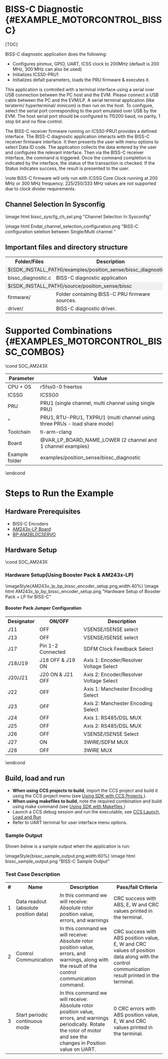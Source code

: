 # BISS-C Diagnostic {#EXAMPLE_MOTORCONTROL_BISSC}
[TOC]

BISS-C diagnostic application does the following:

- Configures pinmux, GPIO, UART, ICSS clock to 200MHz (default is 200 MHz, 300 MHz can also be used)
- Initializes ICSS0-PRU1
- Initializes defalt parameters, loads the PRU firmware & executes it.

This application is controlled with a terminal interface using a serial over USB connection between the PC host and the EVM.
Please connect a USB cable between the PC and the EVM/LP.
A serial terminal application (like teraterm/ hyperterminal/ minicom) is then run on the host.
To configure, select the serial port corresponding to the port emulated over USB by the EVM.
The host serial port should be configured to 115200 baud, no parity, 1 stop bit and no flow control.

The BISS-C receiver firmware running on ICSS0-PRU1 provides a defined interface. The BISS-C diagnostic application interacts with the BISS-C receiver firmware interface. It then presents the user with menu options to select Data ID code. The application collects the data entered by the user and configures the relevant interface. Then via the BISS-C receiver interface, the command is triggered. Once the command completion is indicated by the interface, the status of the transaction is checked. If the Status indicates success, the result is presented to the user.

\note BiSS-C firmware will only run with ICSSG Core Clock running at 200 MHz or 300 MHz frequency. 225/250/333 MHz values are not supported due to clock divider requirements.

## Channel Selection In Sysconfig

\image html bissc_syscfg_ch_sel.png      "Channel Selection In Sysconfig"

\image html Endat_channel_selection_configuration.png     "BiSS-C configuration seletion between Single/Multi channel "


## Important files and directory structure

<table>
<tr>
    <th>Folder/Files
    <th>Description
</tr>
<tr><td colspan="2" bgcolor=#F0F0F0> ${SDK_INSTALL_PATH}/examples/position_sense/bissc_diagnostic</td></tr>
<tr>
    <td>bissc_diagnostic.c</td>
    <td>BISS-C diagnostic application</td>
</tr>
<tr><td colspan="2" bgcolor=#F0F0F0> ${SDK_INSTALL_PATH}/source/position_sense/bissc</td></tr>
<tr>
    <td>firmware/</td>
    <td>Folder containing BISS-C PRU firmware sources.</td>
</tr>
<tr>
    <td>driver/</td>
    <td>BISS-C diagnostic driver.</td>
</tr>
</table>

# Supported Combinations {#EXAMPLES_MOTORCONTROL_BISSC_COMBOS}

\cond SOC_AM243X

 Parameter      | Value
 ---------------|-----------
 CPU + OS       | r5fss0-0 freertos
 ICSSG          | ICSSG0
 PRU            | PRU1 (single channel, multi channel using single PRU)
 ^              | PRU1, RTU-PRU1, TXPRU1 (multi channel using three PRUs - load share mode)
 Toolchain      | ti-arm-clang
 Board          | @VAR_LP_BOARD_NAME_LOWER (2 channel and 1 channel examples)
 Example folder | examples/position_sense/bissc_diagnostic

\endcond

# Steps to Run the Example

## Hardware Prerequisites

- BISS-C Encoders
- <a href="https://www.ti.com/tool/LP-AM243" target="_blank"> AM243x-LP Board </a>
- <a href="https://www.ti.com/tool/BP-AM2BLDCSERVO" target="_blank"> BP-AM2BLDCSERVO </a>

## Hardware Setup

\cond SOC_AM243X
### Hardware Setup(Using Booster Pack & AM243x-LP)
\imageStyle{AM243x_lp_bp_bissc_encoder_setup.png,width:40%}
\image html AM243x_lp_bp_bissc_encoder_setup.png  "Hardware Setup of Booster Pack + LP for BISS-C"

#### Booster Pack Jumper Configuration
<table>
<tr>
    <th>Designator</th>
    <th>ON/OFF</th>
    <th>Description</th>
</tr>
<tr>
    <td>J11</td>
    <td>OFF</td>
    <td>VSENSE/ISENSE select</td>
</tr>
<tr>
    <td>J13</td>
    <td>OFF</td>
    <td>VSENSE/ISENSE select</td>
</tr>
<tr>
    <td>J17</td>
    <td>Pin 1-2 Connected</td>
    <td>SDFM Clock Feedback Select</td>
</tr>
<tr>
    <td>J18/J19</td>
    <td>J18 OFF & J19 ON</td>
    <td>Axis 1: Encoder/Resolver Voltage Select</td>
</tr>
<tr>
    <td>J20/J21</td>
    <td>J20 ON & J21 OFF</td>
    <td>Axis 2: Encoder/Resolver Voltage Select</td>
</tr>
<tr>
    <td>J22</td>
    <td>OFF</td>
    <td>Axis 1: Manchester Encoding Select</td>
</tr>
<tr>
    <td>J23</td>
    <td>OFF</td>
    <td>Axis 2: Manchester Encoding Select</td>
</tr>
<tr>
    <td>J24</td>
    <td>OFF</td>
    <td>Axis 1: RS485/DSL MUX</td>
</tr>
<tr>
    <td>J25</td>
    <td>OFF</td>
    <td>Axis 2: RS485/DSL MUX</td>
</tr>
<tr>
    <td>J26</td>
    <td>OFF</td>
    <td>VSENSE/ISENSE Select</td>
</tr>
<tr>
    <td>J27</td>
    <td>ON</td>
    <td>3WIRE/SDFM MUX</td>
</tr>
<tr>
    <td>J28</td>
    <td>OFF</td>
    <td>3WIRE MUX</td>
</tr>
</table>

\endcond

## Build, load and run

- **When using CCS projects to build**, import the CCS project and build it using the CCS project menu (see <a href="@VAR_MCU_SDK_DOCS_PATH/CCS_PROJECTS_PAGE.html" target="_blank"> Using SDK with CCS Projects </a>).
- **When using makefiles to build**, note the required combination and build using
  make command (see <a href="@VAR_MCU_SDK_DOCS_PATH/MAKEFILE_BUILD_PAGE.html" target="_blank"> Using SDK with Makefiles </a>)
- Launch a CCS debug session and run the executable, see <a href="@VAR_MCU_SDK_DOCS_PATH/CCS_LAUNCH_PAGE.html" target="_blank">  CCS Launch, Load and Run </a>
- Refer to UART terminal for user interface menu options.

### Sample Output

Shown below is a sample output when the application is run:

\imageStyle{bissc_sample_output.png,width:60%}
\image html bissc_sample_output.png "BISS-C Sample Output"

### Test Case Description

<table>
    <tr>
        <th>#
        <th>Name
        <th>Description
        <th>Pass/fail Criteria
    </tr>
    <tr>
        <td>1</td>
        <td>Data readout (absolute position data)</td>
        <td>In this command we will receive:
		Absolute rotor position value,
		errors, and warnings
		</td>
        <td>CRC success with ABS, E, W and CRC values printed in the terminal.</td>
    </tr>
	<tr>
        <td>2</td>
        <td>Control Communication</td>
        <td>In this command we will receive:
		Absolute rotor position value,
		errors, and warnings, along with the result of the control
        communication command.
		</td>
        <td>CRC success with ABS position value, E, W and CRC values of position data along with the control communication result printed in the terminal.</td>
    </tr>
        <tr>
        <td>3</td>
        <td>Start periodic continuous mode</td>
        <td>In this command we will receive:
		Absolute rotor position value, errors, and warnings periodically.
        Rotate the rotor of motor and see the changes in Position value on UART. 
		</td>
        <td>0 CRC errors with ABS position value, E, W and CRC values printed in the terminal.</td>
    </tr>
</table>
